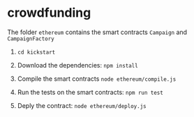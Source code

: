 # crowdfunding
The folder `ethereum` contains the smart contracts `Campaign` and `CampaignFactory`

1. `cd kickstart`

2. Download the dependencies: `npm install`

3. Compile the smart contracts `node ethereum/compile.js`

4. Run the tests on the smart contracts: `npm run test`

5. Deply the contract: `node ethereum/deploy.js`